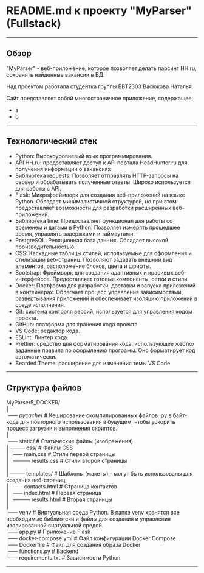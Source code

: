 # README.md к проекту "MyParser" (Fullstack)

---

## Обзор

"MyParser" - веб-приложение, которое позволяет делать парсинг HH.ru, сохранять найденные вакансии в БД. 

Над проектом работала студентка группы БВТ2303 Васюкова Наталья.

Сайт представляет собой многостраничное приложение, содержащее:

- a
- b

---

## Технологический стек

- Python: Высокоуровневый язык программирования.
- API HH.ru: предоставляет доступ к API портала HeadHunter.ru для получения информации о вакансиях
- Библиотека requests: Позволяет отправлять HTTP-запросы на сервер и обрабатывать полученные ответы. Широко используется для работы с API.
- Flask: Микрофреймворк для создания веб-приложений на языке Python. Обладает минималистичной структурой, но при этом предоставляет возможности для разработки расширенных веб-приложений.
- Библиотека time: Предоставляет функционал для работы со временем и датами в Python. Позволяет измерять прошедшее время, управлять задержками и таймаутами.
- PostgreSQL: Реляционная база данных. Обладает высокой производительностью.
- CSS: Каскадные таблицы стилей, используемые для оформления и стилизации веб-страниц. Позволяют задавать внешний вид элементов, расположение блоков, цвета и шрифты.
- Bootstrap: Фреймворк для создания адаптивных и красивых веб-интерфейсов. Предоставляет готовые компоненты, сетки и стили.
- Docker: Платформа для разработки, доставки и запуска приложений в контейнерах. Облегчает процесс управления зависимостями, развертывания приложений и обеспечивает изоляцию приложений в среде исполнения.
- Git: система контроля версий, используется для управления кодом проекта.
- GitHub: платформа для хранения кода проекта.
- VS Code: редактор кода.
- ESLint: Линтер кода.
- Prettier: средство для форматирования кода, использующее жёстко заданные правила по оформлению программ. Оно форматирует код автоматически.
- Bearded Theme: расширение для изменения темы VS Code

---

## Структура файлов

MyParser5_DOCKER/    
│    
├── _pycache_/ #  Кеширование скомпилированных файлов .py в байт-коде для повторного использования в будущем, чтобы ускорить процесс загрузки и выполнения скриптов.   
│    
├── static/ # Статические файлы (изображения)  
│──── css/ # Файлы CSS  
│   ├── main.css # Стили первой страницы   
│   └──── results.css # Стили второй страницы  
│    
│──── templates/ # Шаблоны (макеты) - могут быть использованы для создания веб-страниц  
│   ├── contacts.html # Страница контактов  
│   ├── index.html # Первая страница   
│   └──── results.html # Вторая страницы  
│    
├── venv # Виртуальная среда Python. В папке venv хранятся все необходимые библиотеки и файлы для создания и управления изолированной виртуальной средой.  
├── app.py # Приложение Flask  
├── docker-compose.yml # Файл конфигурации Docker Compose  
├── Dockerfile # Файл для создания образа Docker  
├── functions.py # Backend  
└── requirements.txt # Зависимости Python  


---
